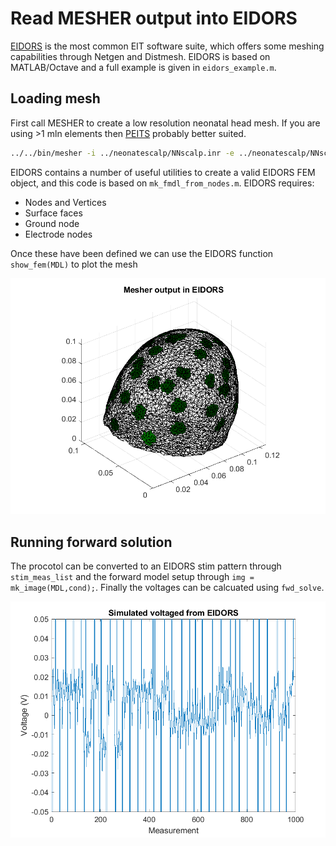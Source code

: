 # Read MESHER output into EIDORS

[EIDORS](http://eidors3d.sourceforge.net/) is the most common EIT software suite, which offers some meshing capabilities through Netgen and Distmesh. EIDORS is based on MATLAB/Octave and a full example is given in `eidors_example.m`.

## Loading mesh

First call MESHER to create a low resolution neonatal head mesh. If you are using >1 mln elements then [PEITS](https://github.com/EIT-team/PEITS) probably better suited.

```bash
../../bin/mesher -i ../neonatescalp/NNscalp.inr -e ../neonatescalp/NNscalp_elecINRpos.txt -p NNEIDORS_param.txt -d output/ -o NNEIDORS
```

EIDORS contains a number of useful utilities to create a valid EIDORS FEM object, and this code is based on `mk_fmdl_from_nodes.m`. EIDORS requires:

- Nodes and Vertices
- Surface faces
- Ground node
- Electrode nodes

Once these have been defined we can use the EIDORS function `show_fem(MDL)` to plot the mesh

![Mesh in EIDORS](figures/EIDORS_FEM.png)

## Running forward solution

The procotol can be converted to an EIDORS stim pattern through `stim_meas_list` and the forward model setup through `img = mk_image(MDL,cond);`. Finally the voltages can be calcuated using `fwd_solve`.

![Voltages in EIDORS](figures/EIDORS_Volts.png)
